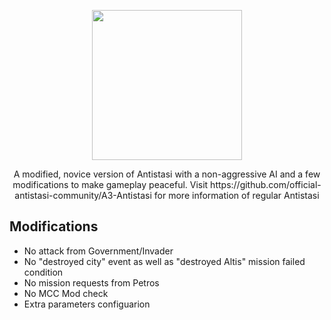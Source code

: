 <div>
<p align="center">
    <img src="https://avatars0.githubusercontent.com/u/53788409?s=200&v=4" width="240">
</p>
<p align="center">
    A modified, novice version of Antistasi with a non-aggressive AI and a few modifications to make gameplay peaceful.
    Visit https://github.com/official-antistasi-community/A3-Antistasi for more information of regular Antistasi
</p>
</div>

## Modifications
- No attack from Government/Invader 
- No "destroyed city" event as well as "destroyed Altis" mission failed condition
- No mission requests from Petros
- No MCC Mod check
- Extra parameters configuarion
